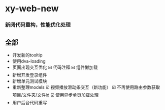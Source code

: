# xy-web-new
### 新阅代码重构，性能优化处理

## 全部
* 开发新的tooltip
* 使用dva-loading
* 页面出现交互优化
☑️ 代码注释
☑️ 组件懒加载
* 新增开发登录组件
* 新增单元测试模块
* 重新整理models
☑️ 视频播放滑动条交互（新功能）
☑️ 不再使用路由参数获取项目/文件夹/文件id
☑️ 使用异步单页加载处理
* 用户后台代码重写


